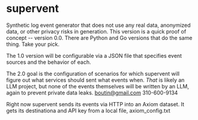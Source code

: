 # supervent

Synthetic log event generator that does not use any real data, anonymized data, or other privacy risks in generation.
This version is a quick proof of concept -- version 0.0. There are Python and Go versions that do the same thing. Take your pick.

The 1.0 version will be configurable via a JSON file that specifies event sources and the behavior of each.

The 2.0 goal is the configuration of scenarios for which supervent will figure out what services should sent what events when. *That* is likely an LLM project, but none of the events themselves will be written by an LLM, again to prevent private data leaks.
boutin@gmail.com 310-600-9134

Right now supervent sends its events via HTTP into an Axiom dataset. It gets its destinationa and API key from a local file, axiom_config.txt
